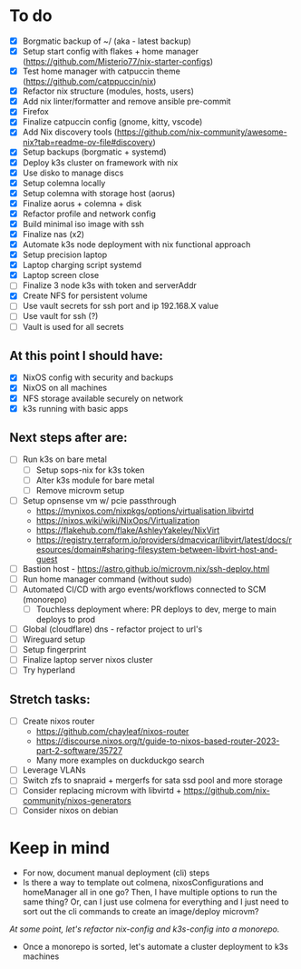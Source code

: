 # To do
 - [x] Borgmatic backup of ~/ (aka - latest backup)
 - [x] Setup start config with flakes + home manager (https://github.com/Misterio77/nix-starter-configs)
 - [x] Test home manager with catpuccin theme (https://github.com/catppuccin/nix)
 - [x] Refactor nix structure (modules, hosts, users)
 - [x] Add nix linter/formatter and remove ansible pre-commit
 - [x] Firefox
 - [x] Finalize catpuccin config (gnome, kitty, vscode)
 - [x] Add Nix discovery tools (https://github.com/nix-community/awesome-nix?tab=readme-ov-file#discovery)
 - [x] Setup backups (borgmatic + systemd)
 - [x] Deploy k3s cluster on framework with nix
 - [x] Use disko to manage discs
 - [x] Setup colemna locally
 - [x] Setup colemna with storage host (aorus)
 - [x] Finalize aorus + colemna + disk
 - [x] Refactor profile and network config
 - [x] Build minimal iso image with ssh
 - [x] Finalize nas (x2)
 - [x] Automate k3s node deployment with nix functional approach
 - [x] Setup precision laptop
  - [x] Laptop charging script systemd
  - [x] Laptop screen close
 - [ ] Finalize 3 node k3s with token and serverAddr
 - [x] Create NFS for persistent volume
 - [ ] Use vault secrets for ssh port and ip 192.168.X value
 - [ ] Use vault for ssh (?)
 - [ ] Vault is used for all secrets

## At this point I should have:
- [x] NixOS config with security and backups
- [x] NixOS on all machines
- [x] NFS storage available securely on network
- [x] k3s running with basic apps

## Next steps after are:
 - [ ] Run k3s on bare metal
    - [ ] Setup sops-nix for k3s token
    - [ ] Alter k3s module for bare metal
    - [ ] Remove microvm setup
 - [ ] Setup opnsense vm w/ pcie passthrough
      - https://mynixos.com/nixpkgs/options/virtualisation.libvirtd
      - https://nixos.wiki/wiki/NixOps/Virtualization
      - https://flakehub.com/flake/AshleyYakeley/NixVirt
      - https://registry.terraform.io/providers/dmacvicar/libvirt/latest/docs/resources/domain#sharing-filesystem-between-libvirt-host-and-guest
 - [ ] Bastion host - https://astro.github.io/microvm.nix/ssh-deploy.html
 - [ ] Run home manager command (without sudo)
 - [ ] Automated CI/CD with argo events/workflows connected to SCM (monorepo)
   - [ ] Touchless deployment where: PR deploys to dev, merge to main deploys to prod
 - [ ] Global (cloudflare) dns - refactor project to url's
 - [ ] Wireguard setup
 - [ ] Setup fingerprint
 - [ ] Finalize laptop server nixos cluster
 - [ ] Try hyperland

## Stretch tasks:
 - [ ] Create nixos router
    - https://github.com/chayleaf/nixos-router
    - https://discourse.nixos.org/t/guide-to-nixos-based-router-2023-part-2-software/35727
    - Many more examples on duckduckgo search
 - [ ] Leverage VLANs
 - [ ] Switch zfs to snapraid + mergerfs for sata ssd pool and more storage
 - [ ] Consider replacing microvm with libvirtd + https://github.com/nix-community/nixos-generators
 - [ ] Consider nixos on debian

# Keep in mind
- For now, document manual deployment (cli) steps
- Is there a way to template out colmena, nixosConfigurations and homeManager all in one go? Then, I have multiple options to run the same thing? Or, can I just use colmena for everything and I just need to sort out the cli commands to create an image/deploy microvm?

*At some point, let's refactor nix-config and k3s-config into a monorepo.*
  - Once a monorepo is sorted, let's automate a cluster deployment to k3s machines

